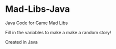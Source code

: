 # Mad-Libs-Java
Java Code for Game Mad Libs

Fill in the variables to make a make a random story!

Created in Java
